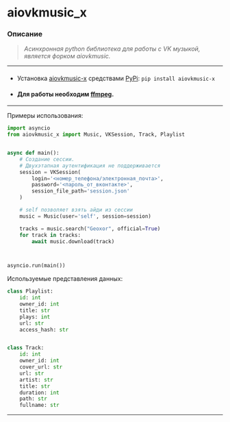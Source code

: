 # aiovkmusic_x

### Описание

> *Асинхронная python библиотека для работы с VK музыкой, является форком aiovkmusic.*
___


* #### 
  Установка [aiovkmusic-x](https://pypi.org/project/aiovkmusic-x/) средствами [PyPi](https://pypi.org/): `pip install aiovkmusic-x`
* #### Для работы необходим [ffmpeg](https://ffmpeg.org/download.html).

___
Примеры использования:

```python
import asyncio
from aiovkmusic_x import Music, VKSession, Track, Playlist


async def main():
    # Создание сессии.
    # Двухэтапная аутентификация не поддерживается
    session = VKSession(
        login='<номер_телефона/электронная_почта>',
        password='<пароль_от_вконтакте>',
        session_file_path='session.json'
    )

    # self позволяет взять айди из сессии
    music = Music(user='self', session=session)

    tracks = music.search("Geoxor", official=True)
    for track in tracks:
        await music.download(track)



asyncio.run(main())
```

Используемые представления данных:

```python
class Playlist:
    id: int
    owner_id: int
    title: str
    plays: int
    url: str
    access_hash: str


class Track:
    id: int
    owner_id: int
    cover_url: str
    url: str
    artist: str
    title: str
    duration: int
    path: str
    fullname: str
```

___
